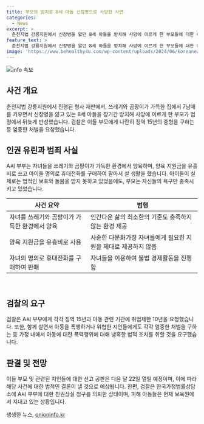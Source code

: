 ```yaml
---
title: 부모의 방치로 8세 아들 신장병으로 사망한 사연
categories:
  - News
excerpt: >
  춘천지법 강릉지원에서 신장병을 앓던 8세 아들을 방치해 사망에 이르게 한 부모들에 대한 아동학대 사건이 공판을 진행했습니다. 부부는 양육 지원금을 유흥비로 쓰고, 쓰레기와 곰팡이가 가득한 환경에서 자녀들을 양육하며, 자녀들의 세탁을 하지 않고 담배와 술을 즐기기도 했습니다. 검찰은 부부에게 각 징역 15년을 요청하고, 다른 지인들에게도 유사한 혐의로 구속·불구속 기소했습니다. A씨 부부는 반성과 책임감 표명하며, 다음 달 22일 선고 공판이 예정되어 있습니다. (총 150자)
feature_text: >
  춘천지법 강릉지원에서 신장병을 앓던 8세 아들을 방치해 사망에 이르게 한 부모들에 대한 아동학대 사건이 공판을 진행했습니다. 부부는 양육 지원금을 유흥비로 쓰고, 쓰레기와 곰팡이가 가득한 환경에서 자녀들을 양육하며, 자녀들의 세탁을 하지 않고 담배와 술을 즐기기도 했습니다. 검찰은 부부에게 각 징역 15년을 요청하고, 다른 지인들에게도 유사한 혐의로 구속·불구속 기소했습니다. A씨 부부는 반성과 책임감 표명하며, 다음 달 22일 선고 공판이 예정되어 있습니다. (총 150자)
image: 'https://www.behealthy4u.com/wp-content/uploads/2024/06/koreanews.jpg'
---
```


<p><img src="https://www.behealthy4u.com/wp-content/uploads/2024/06/koreanews.jpg" alt="info 속보" /></p>

<h2 data-ke-size="size26">사건 개요</h2>

<p data-ke-size="size16">춘천지법 강릉지원에서 진행된 형사 재판에서, 쓰레기와 곰팡이가 가득한 집에서 7남매를 키우면서 신장병을 앓고 있는 8세 아들을 장기간 방치해 사망에 이르게 한 부모가 법정에서 뒤늦게 반성했습니다. 검찰은 이들 부모에게 나란히 징역 15년의 중형을 구하는 등 엄중한 처벌을 요청했습니다.</p>

<h2 data-ke-size="size26">인권 유린과 범죄 사실</h2>

<p data-ke-size="size16">A씨 부부는 자녀들을 쓰레기와 곰팡이가 가득한 환경에서 양육하며, 양육 지원금을 유흥비로 쓰고 아이들 명의로 휴대전화를 구매하여 팔아서 살 생활을 했습니다. 아이들이 실제로는 법적인 보호와 돌봄을 받지 못하고 있었음에도, 부모는 자신들의 욕구만 충족시키고 있었습니다.</p>

<table>
<thead>
<tr>
<th style="text-align: center;">사건 요약</th>
<th style="text-align: center;">범행</th>
</tr>
</thead>
<tbody>
<tr>
<td style="text-align: left;">자녀를 쓰레기와 곰팡이가 가득한 환경에서 양육</td>
<td style="text-align: left;">인간다운 삶의 최소한의 기준도 충족하지 않는 환경 제공</td>
</tr>
<tr>
<td style="text-align: left;">양육 지원금을 유흥비로 사용</td>
<td style="text-align: left;">사순한 다문화가정 자녀들에게 필요한 지원을 제대로 제공하지 않음</td>
</tr>
<tr>
<td style="text-align: left;">자녀의 명의로 휴대전화를 구매하여 판매</td>
<td style="text-align: left;">자녀들을 이용하여 불법 경제활동을 진행함</td>
</tr>
</tbody>
</table>

<p data-ke-size="size16">&nbsp;</p>

<h2 data-ke-size="size26">검찰의 요구</h2>

<p data-ke-size="size16">검찰은 A씨 부부에게 각각 징역 15년과 아동 관련 기관에 취업제한 10년을 요청했습니다. 또한, 함께 살면서 아동을 폭행하거나 위협한 지인들에게도 각각 엄중한 처벌을 구하는 등 가정 내에서 아동에 대한 폭력행위에 대해 냉혹한 법적 조치를 취할 것을 요구했습니다.</p>

<h2 data-ke-size="size26">판결 및 전망</h2>

<p data-ke-size="size16">이들 부모 및 관련된 지인들에 대한 선고 공판은 다음 달 22일 열릴 예정이며, 이에 따라 해당 사건에 대한 법적인 결론이 낼 것으로 예상됩니다. 한편, 검찰은 한국가정법률상담소에 A씨 부부에 대한 친권상실 청구를 의뢰한 상태이며, 피해 아동들은 현재 보육원에서 지내고 있는 상황입니다.</p>
생생한 뉴스, <a href="https://onioninfo.kr" rel="dofollow">onioninfo.kr</a>


